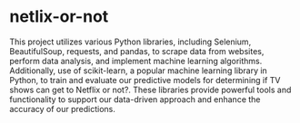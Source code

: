 # netlix-or-not
This project utilizes various Python libraries, including Selenium, BeautifulSoup, requests, and pandas, to scrape data from websites, perform data analysis, and implement machine learning algorithms. Additionally, use of scikit-learn, a popular machine learning library in Python, to train and evaluate our predictive models for determining if TV shows can get to Netflix or not?. These libraries provide powerful tools and functionality to support our data-driven approach and enhance the accuracy of our predictions.
